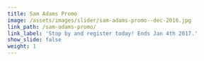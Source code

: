 ```yaml
---
title: Sam Adams Promo
image: /assets/images/slider/sam-adams-promo--dec-2016.jpg
link_path: /sam-adams-promo/
link_label: 'Stop by and register today! Ends Jan 4th 2017.'
show_slide: false
weight: 1
---
```




